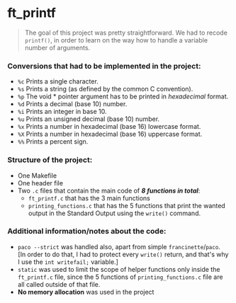 # ft_printf

> The goal of this project was pretty straightforward. We had to recode `printf()`, in order to learn on the way how to handle a variable number of arguments.

### **Conversions** that had to be implemented in the project:
* `%c` Prints a single character.
* `%s` Prints a string (as defined by the common C convention).
* `%p` The void * pointer argument has to be printed in *hexadecimal* format.
* `%d` Prints a decimal (base 10) number.
* `%i` Prints an integer in base 10.
* `%u` Prints an unsigned decimal (base 10) number.
* `%x` Prints a number in hexadecimal (base 16) lowercase format.
* `%X` Prints a number in hexadecimal (base 16) uppercase format.
* `%%` Prints a percent sign.<br>

### Structure of the project: 
- One Makefile
- One header file
- Two `.c` files that contain the main code of ***8 functions in total***:
	- `ft_printf.c` that has the 3 main functions
	- `printing_functions.c` that has the 5 functions that print the wanted output in the Standard Output using the `write()` command.

### Additional information/notes about the code: 
- `paco --strict` was handled also, apart from simple `francinette`/`paco`. <br>
	[In order to do that, I had to protect every `write()` return, and that's why I use the `int writefail;` variable.]
- `static` was used to limit the scope of helper functions only inside the `ft_printf.c` file, since the 5 functions of `printing_functions.c` file are all called outside of that file. 
- **No memory allocation** was used in the project

